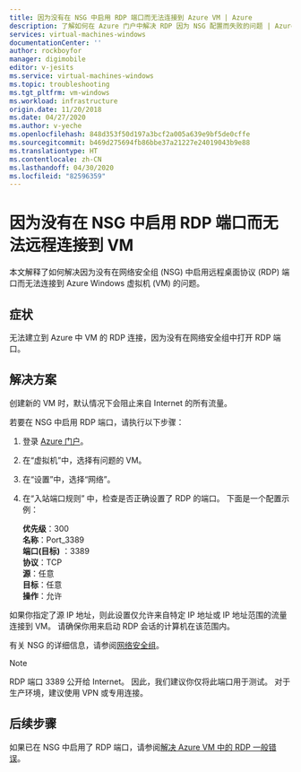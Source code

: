 ```yaml
---
title: 因为没有在 NSG 中启用 RDP 端口而无法连接到 Azure VM | Azure
description: 了解如何在 Azure 门户中解决 RDP 因为 NSG 配置而失败的问题 | Azure
services: virtual-machines-windows
documentationCenter: ''
author: rockboyfor
manager: digimobile
editor: v-jesits
ms.service: virtual-machines-windows
ms.topic: troubleshooting
ms.tgt_pltfrm: vm-windows
ms.workload: infrastructure
origin.date: 11/20/2018
ms.date: 04/27/2020
ms.author: v-yeche
ms.openlocfilehash: 848d353f50d197a3bcf2a005a639e9bf5de0cffe
ms.sourcegitcommit: b469d275694fb86bbe37a21227e24019043b9e88
ms.translationtype: HT
ms.contentlocale: zh-CN
ms.lasthandoff: 04/30/2020
ms.locfileid: "82596359"
---
```

<!--Verify successfully-->
# <a name="cannot-connect-remotely-to-a-vm-because-rdp-port-is-not-enabled-in-nsg"></a>因为没有在 NSG 中启用 RDP 端口而无法远程连接到 VM

本文解释了如何解决因为没有在网络安全组 (NSG) 中启用远程桌面协议 (RDP) 端口而无法连接到 Azure Windows 虚拟机 (VM) 的问题。

## <a name="symptom"></a>症状

无法建立到 Azure 中 VM 的 RDP 连接，因为没有在网络安全组中打开 RDP 端口。

## <a name="solution"></a>解决方案 

创建新的 VM 时，默认情况下会阻止来自 Internet 的所有流量。 

若要在 NSG 中启用 RDP 端口，请执行以下步骤：
1. 登录 [Azure 门户](https://portal.azure.cn)。
2. 在“虚拟机”中，选择有问题的 VM。  
3. 在“设置”中，选择“网络”。   
4. 在“入站端口规则”  中，检查是否正确设置了 RDP 的端口。 下面是一个配置示例： 

    **优先级**：300 <br />
    **名称**：Port_3389 <br />
    **端口(目标)** ：3389 <br />
    **协议**：TCP <br />
    **源**：任意 <br />
    **目标**：任意 <br />
    **操作**：允许 <br />

如果你指定了源 IP 地址，则此设置仅允许来自特定 IP 地址或 IP 地址范围的流量连接到 VM。 请确保你用来启动 RDP 会话的计算机在该范围内。

有关 NSG 的详细信息，请参阅[网络安全组](../../virtual-network/security-overview.md)。

> [!NOTE]
> RDP 端口 3389 公开给 Internet。 因此，我们建议你仅将此端口用于测试。 对于生产环境，建议使用 VPN 或专用连接。

## <a name="next-steps"></a>后续步骤

如果已在 NSG 中启用了 RDP 端口，请参阅[解决 Azure VM 中的 RDP 一般错误](./troubleshoot-rdp-general-error.md)。

<!-- Update_Description: wording update -->

